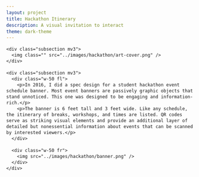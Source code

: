 ```yaml
---
layout: project
title: Hackathon Itinerary
description: A visual invitation to interact
theme: dark-theme
---
```


<div class="section">
  <div class="section-content">

    <div class="subsection mv3">
      <img class="" src="../images/hackathon/art-cover.png" />
    </div>

    <div class="subsection mv3">
      <div class="w-50 fl">
        <p>In 2016, I did a spec design for a student hackathon event schedule banner. Most event banners are passively graphic objects that stand unnoticed. This one was designed to be engaging and information-rich.</p>
        <p>The banner is 6 feet tall and 3 feet wide. Like any schedule, the itinerary of breaks, workshops, and times are listed. QR codes serve as striking visual elements and provide an additional layer of detailed but nonessential information about events that can be scanned by interested viewers.</p>
      </div>

      <div class="w-50 fr">
        <img src="../images/hackathon/banner.png" />
      </div>
    </div>

  </div>
</div>

